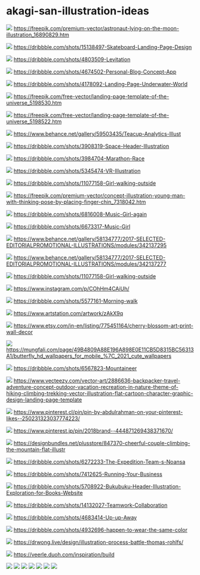 # akagi-san-illustration-ideas

![](./images/astronaut-lying-on-the-moon.png)
https://freepik.com/premium-vector/astronaut-lying-on-the-moon-illustration_16890829.htm

![](./images/skateboad.jpg)
https://dribbble.com/shots/15138497-Skateboard-Landing-Page-Design

![](./images/feel-levitation.png)
https://dribbble.com/shots/4803509-Levitation

![](./images/space-cowboy.png)
https://dribbble.com/shots/4674502-Personal-Blog-Concept-App

![](./images/under-water.png)
https://dribbble.com/shots/4178092-Landing-Page-Underwater-World

![](./images/universe.png)
https://freepik.com/free-vector/landing-page-template-of-the-universe_5198530.htm

![](./images/universe2.png)
https://freepik.com/free-vector/landing-page-template-of-the-universe_5198522.htm

![](./images/relax.png)
https://www.behance.net/gallery/59503435/Teacup-Analytics-Illust

![](./images/space-header.png)
https://dribbble.com/shots/3908319-Space-Header-Illustration

![](./images/marathon.png)
https://dribbble.com/shots/3984704-Marathon-Race

![](./images/vr.png)
https://dribbble.com/shots/5345474-VR-Illustration

![](./images/.jpg)
https://dribbble.com/shots/11077158-Girl-walking-outside

![](./images/young-man.png)
https://freepik.com/premium-vector/concept-illustration-young-man-with-thinking-pose-by-placing-finger-chin_7318042.htm

![](./images/glassed-girl.png)
https://dribbble.com/shots/6816008-Music-Girl-again

![](./images/music-girl.png)
https://dribbble.com/shots/6673317-Music-Girl

![](./images/mountain.jpg)
https://www.behance.net/gallery/58134777/2017-SELECTED-EDITORIALPROMOTIONAL-ILLUSTRATIONS/modules/342137295

![](./images/editorial.jpg)
https://www.behance.net/gallery/58134777/2017-SELECTED-EDITORIALPROMOTIONAL-ILLUSTRATIONS/modules/342137277

![](./images/girl-outside.jpg)
https://dribbble.com/shots/11077158-Girl-walking-outside

![](./images/walking-road.jpg)
https://www.instagram.com/p/COhHm4CAiUh/

![](./images/morning-walk.png)
https://dribbble.com/shots/5577161-Morning-walk

![](./images/dog-and-girl.jpg)
https://www.artstation.com/artwork/zAkX9q

![](./images/cherry-blossum.png)
https://www.etsy.com/in-en/listing/775451164/cherry-blossom-art-print-wall-decor

![](./images/Butterfly-HD-Wallpapers-For-Mobile.jpg)
https://mungfali.com/page/49B4809A88E196A898E0E11CB5D8315BC56313A1/butterfly_hd_wallpapers_for_mobile_%7C_2021_cute_wallpapers

![](./images/mountaineer.png)
https://dribbble.com/shots/6567823-Mountaineer

![](./images/hiking.jpg)
https://www.vecteezy.com/vector-art/2886636-backpacker-travel-adventure-concept-outdoor-vacation-recreation-in-nature-theme-of-hiking-climbing-trekking-vector-illustration-flat-cartoon-character-graphic-design-landing-page-template

![](./images/cliff.png)
https://www.pinterest.cl/pin/pin-by-abdulrahman-on-your-pinterest-likes--250231323037774223/

![](./images/walking-on-grass.png)
https://www.pinterest.jp/pin/2018brand--444871269438371670/

![](./images/jump.png)
https://designbundles.net/plusstore/847370-cheerful-couple-climbing-the-mountain-flat-illustr

![](./images/join-noansa.png)
https://dribbble.com/shots/6272233-The-Expedition-Team-s-Noansa

![](./images/running-business.png)
https://dribbble.com/shots/7412625-Running-Your-Business

![](./images/books.png)
https://dribbble.com/shots/5708922-Bukubuku-Header-Illustration-Exploration-for-Books-Website

![](./images/team-work.png)
https://dribbble.com/shots/14132027-Teamwork-Collaboration

![](./images/fly-away.png)
https://dribbble.com/shots/4683414-Up-up-Away

![](./images/happen-wear.png)
https://dribbble.com/shots/4932696-happen-to-wear-the-same-color

![](./images/battle.jpg)
https://drwong.live/design/illustration-process-battle-thomas-rohlfs/

![](./images/build-big.jpg)
https://veerle.duoh.com/inspiration/build

![](./images/.png)
![](./images/.png)
![](./images/.png)
![](./images/.png)
![](./images/.png)
![](./images/.png)
![](./images/.png)
